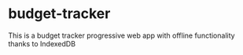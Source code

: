 # budget-tracker
This is a budget tracker progressive web app with offline functionality thanks to IndexedDB
